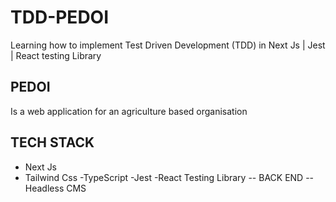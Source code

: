 # TDD-PEDOI
Learning how to implement Test Driven Development (TDD) in Next Js | Jest | React testing Library

## PEDOI 
Is a web application for an agriculture based organisation

## TECH STACK
- Next Js
- Tailwind Css
-TypeScript
-Jest
-React Testing Library
-- BACK END --
Headless CMS
